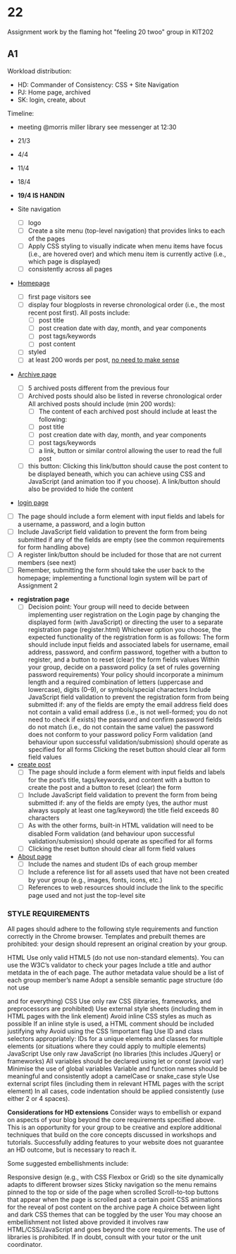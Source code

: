 # 22
Assignment work by the flaming hot "feeling 20 twoo" group in KIT202

## A1
Workload distribution:

- HD: Commander of Consistency: CSS + Site Navigation
- PJ: Home page, archived
- SK: login, create, about

Timeline:

- meeting @morris miller library see messenger at 12:30
- 21/3
- 4/4
- 11/4
- 18/4
- **19/4 IS HANDIN**


- Site navigation
  - [ ] logo
  - [ ] Create a site menu (top-level navigation) that provides links to each of the pages
  - [ ] Apply CSS styling to visually indicate when menu items have focus (i.e., are hovered over) and which menu item is currently active (i.e., which page is displayed)
  - [ ] consistently across all pages
- [Homepage](index.html)
  - [ ] first page visitors see
  - [ ] display four blogplosts  in reverse chronological order (i.e., the most recent post first).
    All posts include:
    - [ ] post title
    - [ ] post creation date with day, month, and year components
    - [ ] post tags/keywords
    - [ ] post content
  - [ ] styled
  - [ ] at least 200 words per post, [no need to make sense](https://loremipsum.io)
- [Archive page](archive.html)
  - [ ] 5 archived posts different from the previous four
  - [ ] Archived posts should also be listed in reverse chronological order
    All archived posts should include (min 200 words):
    - [ ] The content of each archived post should include at least the following:
    - [ ] post title
    - [ ] post creation date with day, month, and year components
    - [ ] post tags/keywords
    - [ ] a link, button or similar control allowing the user to read the full post
  - [ ] this button: Clicking this link/button should cause the post content to be displayed beneath, which you can achieve using CSS and JavaScript (and animation too if you choose). A link/button should also be provided to hide the content
 - [login page](login.html)
  - [ ] The page should include a form element with input fields and labels for a username, a password, and a login button
  - [ ] Include JavaScript field validation to prevent the form from being submitted if any of the fields are empty (see the common requirements for form handling above)
  - [ ] A register link/button should be included for those that are not current members (see next)
  - [ ] Remember, submitting the form should take the user back to the homepage; implementing a functional login system will be part of Assignment 2
- **registration page**
  - [ ]  Decision point: Your group will need to decide between implementing user registration on the Login page by changing the displayed form (with JavaScript) or directing the user to a separate registration page (register.html)
Whichever option you choose, the expected functionality of the registration form is as follows:
The form should include input fields and associated labels for username, email address, password, and confirm password, together with a button to register, and a button to reset (clear) the form fields values
Within your group, decide on a password policy (a set of rules governing password requirements)
Your policy should incorporate a minimum length and a required combination of letters (uppercase and lowercase), digits (0–9), or symbols/special characters
Include JavaScript field validation to prevent the registration form from being submitted if:
any of the fields are empty
the email address field does not contain a valid email address (i.e., is not well-formed; you do not need to check if exists)
the password and confirm password fields do not match (i.e., do not contain the same value)
the password does not conform to your password policy
Form validation (and behaviour upon successful validation/submission) should operate as specified for all forms
Clicking the reset button should clear all form field values
- [create post](create.html)
  - [ ]  The page should include a form element with input fields and labels for the post’s title, tags/keywords, and content with a button to create the post and a button to reset (clear) the form
  - [ ]  Include JavaScript field validation to prevent the form from being submitted if:
any of the fields are empty (yes, the author must always supply at least one tag/keyword)
the title field exceeds 80 characters
  - [ ] As with the other forms, built-in HTML validation will need to be disabled Form validation (and behaviour upon successful validation/submission) should operate as specified for all forms
  - [ ] Clicking the reset button should clear all form field values
- [About page](about.html)
  - [ ] Include the names and student IDs of each group member
  - [ ] Include a reference list for all assets used that have not been created by your group (e.g., images, fonts, icons, etc.)
  - [ ] References to web resources should include the link to the specific page used and not just the top-level site
 
### STYLE REQUIREMENTS
All pages should adhere to the following style requirements and function correctly in the Chrome browser.  Templates and prebuilt themes are prohibited: your design should represent an original creation by your group.

HTML
Use only valid HTML5 (do not use non-standard elements). You can use the W3C’s validator to check your pages
Include a title and author metdata in the <head> of each page. The author metadata value should be a list of each group member’s name
Adopt a sensible semantic page structure (do not use <div> and <span> for everything)
CSS
Use only raw CSS (libraries, frameworks, and preprocessors are prohibited)
Use external style sheets (including them in HTML pages with the link element)
Avoid inline CSS styles as much as possible
If an inline style is used, a HTML comment should be included justifying why
Avoid using the CSS !important flag
Use ID and class selectors appropriately: IDs for a unique elements and classes for multiple elements (or situations where they could apply to multiple elements)
JavaScript
Use only raw JavaScript (no libraries [this includes JQuery] or frameworks)
All variables should be declared using let or const (avoid var)
Minimise the use of global variables
Variable and function names should be meaningful and consistently adopt a camelCase or snake_case style
Use external script files (including them in relevant HTML pages with the script element)
In all cases, code indentation should be applied consistently (use either 2 or 4 spaces).
 
**Considerations for HD extensions**
Consider ways to embellish or expand on aspects of your blog beyond the core requirements specified above. This is an opportunity for your group to be creative and explore additional techniques that build on the core concepts discussed in workshops and tutorials. Successfully adding features to your website does not guarantee an HD outcome, but is necessary to reach it.

Some suggested embellishments include:

Responsive design (e.g., with CSS Flexbox or Grid) so the site dynamically adapts to different browser sizes
Sticky navigation so the menu remains pinned to the top or side of the page when scrolled
Scroll-to-top buttons that appear when the page is scrolled past a certain point
CSS animations for the reveal of post content on the archive page
A choice between light and dark CSS themes that can be toggled by the user
You may choose an embellishment not listed above provided it involves raw HTML/CSS/JavaScript and goes beyond the core requirements. The use of libraries is prohibited. If in doubt, consult with your tutor or the unit coordinator.

